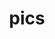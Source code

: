 ---
   title: "pics"
   type: "gallery"
   url: "/gallery"
   maxWidth: "1000x"
   clickablePhotos: true
---